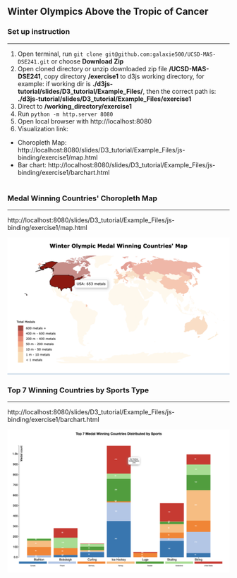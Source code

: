 ## Winter Olympics Above the Tropic of Cancer

### Set up instruction
-------------------
1. Open terminal, run ```git clone git@github.com:galaxie500/UCSD-MAS-DSE241.git``` or choose **Download Zip**
2. Open cloned directory or unzip downloaded zip file **/UCSD-MAS-DSE241**, copy directory **/exercise1** to d3js working directory, for example: if working dir is **./d3js-tutorial/slides/D3_tutorial/Example_Files/**, then the correct path is: **./d3js-tutorial/slides/D3_tutorial/Example_Files/exercise1**
3. Direct to **/working_directory/exercise1**
4. Run ```python -m http.server 8080```
5. Open local browser with http://localhost:8080
6. Visualization link:
- Choropleth Map: http://localhost:8080/slides/D3_tutorial/Example_Files/js-binding/exercise1/map.html
- Bar chart: http://localhost:8080/slides/D3_tutorial/Example_Files/js-binding/exercise1/barchart.html
<br></br>

### Medal Winning Countries' Choropleth Map
-------------------
http://localhost:8080/slides/D3_tutorial/Example_Files/js-binding/exercise1/map.html

<img src="./img/map.png" alt="map" width="600"/>

### Top 7 Winning Countries by Sports Type
-------------------
http://localhost:8080/slides/D3_tutorial/Example_Files/js-binding/exercise1/barchart.html

<img src="./img/stacked_bar.png" alt="map" width="600"/>
